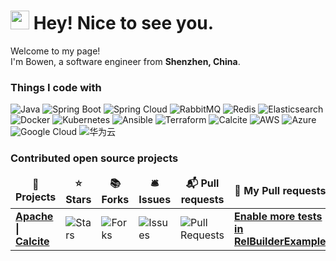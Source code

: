 <h1><img src="https://emojis.slackmojis.com/emojis/images/1531849430/4246/blob-sunglasses.gif?1531849430" width="30"/> Hey! Nice to see you.</h1>
<p>Welcome to my page! </br> I'm Bowen, a software engineer from <b>Shenzhen, China</b>. </p>
<h3>Things I code with</h3>
<p>
  <img alt="Java" src="https://img.shields.io/badge/-Java-ED8B00?style=flat-square&logo=java&logoColor=white" />  
  <img alt="Spring Boot" src="https://img.shields.io/badge/-Spring%20Boot-6DB33F?style=flat-square&logo=spring&logoColor=white" />  
  <img alt="Spring Cloud" src="https://img.shields.io/badge/-Spring%20Cloud-6DB33F?style=flat-square&logo=spring&logoColor=white" />  
  <img alt="RabbitMQ" src="https://img.shields.io/badge/-RabbitMQ-FF6600?style=flat-square&logo=rabbitmq&logoColor=white" />  
  <img alt="Redis" src="https://img.shields.io/badge/-Redis-DC382D?style=flat-square&logo=redis&logoColor=white" />  
  <img alt="Elasticsearch" src="https://img.shields.io/badge/-Elasticsearch-005571?style=flat-square&logo=elasticsearch&logoColor=white" />  
  <img alt="Docker" src="https://img.shields.io/badge/-Docker-46a2f1?style=flat-square&logo=docker&logoColor=white" />  
  <img alt="Kubernetes" src="https://img.shields.io/badge/-Kubernetes-326CE5?style=flat-square&logo=kubernetes&logoColor=white" />  
  <img alt="Ansible" src="https://img.shields.io/badge/-Ansible-19171F?style=flat-square&logo=ansible&logoColor=white" />  
  <img alt="Terraform" src="https://img.shields.io/badge/-Terraform-26A69A?style=flat-square&logo=terraform&logoColor=white" />  
  <img alt="Calcite" src="https://img.shields.io/badge/-Calcite-blue?style=flat-square" />
  <img alt="AWS" src="https://img.shields.io/badge/-AWS-232F3E?style=flat-square&logo=amazon-aws&logoColor=white" />  
  <img alt="Azure" src="https://img.shields.io/badge/-Azure-0072C6?style=flat-square&logo=microsoft-azure&logoColor=white" />  
  <img alt="Google Cloud" src="https://img.shields.io/badge/-Google%20Cloud-4285F4?style=flat-square&logo=google-cloud&logoColor=white" />  
  <img alt="华为云" src="https://img.shields.io/badge/-华为云-E67A2E?style=flat-square&logo=huawei-cloud&logoColor=white" />
</p>
<h3>Contributed open source projects</h3>
<table>
  <thead align="center">
    <tr border: none;>
      <td><b>🎁 Projects</b></td>
      <td><b>⭐ Stars</b></td>
      <td><b>📚 Forks</b></td>
      <td><b>🛎 Issues</b></td>
      <td><b>📬 Pull requests</b></td>
      <td><b>🚀 My Pull requests</b></td>
    </tr>
  </thead>
  <tbody>
    <tr>
      <td><a href="https://github.com/apache/calcite"><b>Apache | Calcite</b></a></td>
      <td><img alt="Stars" src="https://img.shields.io/github/stars/apache/calcite?style=flat-square&labelColor=343b41"/></td>
      <td><img alt="Forks" src="https://img.shields.io/github/forks/apache/calcite?style=flat-square&labelColor=343b41"/></td>
      <td><img alt="Issues" src="https://img.shields.io/github/issues/apache/calcite?style=flat-square&labelColor=343b41"/></td>
      <td><img alt="Pull Requests" src="https://img.shields.io/github/issues-pr/apache/calcite?style=flat-square&labelColor=343b41"/></td>
      <td>
        <a href="https://github.com/apache/calcite/pull/3913"><b>Enable more tests in RelBuilderExample</b></a>
      </td>
    </tr>
  </tbody>
</table>

